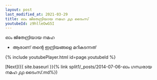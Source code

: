 ```yaml
---
layout: post
last_modified_at: 2021-03-29
title: ഓം ജിതേന്ദ്രിയായ നമഹ ൧൧ ടൈംസ്
youtubeId: z9hlleOwG5I
---
```

 
 
 ഓം ജിതേന്ദ്രിയായ നമഹ 
 
 -  ആരാണ് തന്റെ ഇന്ദ്രിയങ്ങളെ മറികടന്നത് 
 
  
 
  
 
 
 
 
 
 


{% include youtubePlayer.html id=page.youtubeId %}
 
[Next]({{ site.baseurl }}{% link  split1/_posts/2014-07-06-ഓം ഗന്ധരായ നമഹ ൧൧ ടൈംസ്.md%})
 
